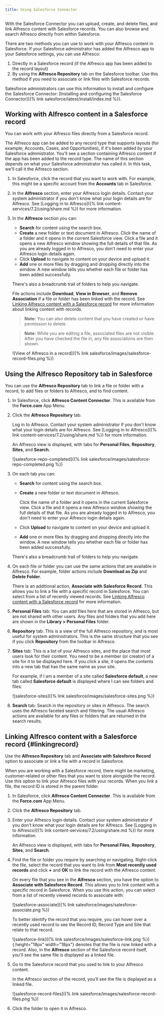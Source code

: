 ```yaml
---
title: Using Salesforce Connector
---
```


With the Salesforce Connector you can upload, create, and delete files, and link Alfresco content with Salesforce records. You can also browse and search Alfresco directly from within Salesforce.

There are two methods you can use to work with your Alfresco content in Salesforce. If your Salesforce administrator has added the Alfresco app to your Salesforce settings, you can use Alfresco:

1. Directly in a Salesforce record (if the Alfresco app has been added to the record layout)
2. By using the **Alfresco Repository** tab on the Salesforce toolbar. Use this method if you need to associate or link files with Salesforce records.

Salesforce administrators can use this information to install and configure the Salesforce Connector: [Installing and configuring the Salesforce Connector]({% link salesforce/latest/install/index.md %}).

## Working with Alfresco content in a Salesforce record

You can work with your Alfresco files directly from a Salesforce record.

The Alfresco app can be added to any record type that supports layouts (for example; Accounts, Cases, and Opportunities), if it's been added by your Salesforce administrator. You'll see a section containing Alfresco content if the app has been added to the record type. The name of this section depends on what your Salesforce administrator has called it. In this task, we'll call it the Alfresco section.

1. In Salesforce, click the record that you want to work with. For example, this might be a specific account from the **Accounts** tab in Salesforce.
2. In the **Alfresco** section, enter your Alfresco login details. Contact your system administrator if you don't know what your login details are for Alfresco. See [Logging in to Alfresco]({% link content-services/7.2/using/share.md %}) for more information.
3. In the **Alfresco** section you can:

    * **Search** for content using the search box.
    * **Create** a new folder or text document in Alfresco.
        Click the name of a folder and it opens in the current Salesforce view. Click a file and it opens a new Alfresco window showing the full details of that file. As you are already logged in to Alfresco, you don't need to enter your Alfresco login details again.
    * Click **Upload** to navigate to content on your device and upload it.
    * **Add** one or more files by dragging and dropping directly into the window. A new window tells you whether each file or folder has been added successfully.

    There's also a breadcrumb trail of folders to help you navigate.

    File actions include **Download**, **View in Browser**, and **Remove Association** if a file or folder has been linked with the record. See [Linking Alfresco content with a Salesforce record](#linkingrecord) for more information about linking content with records.

    >**Note:** You can also delete content that you have created or have permission to delete.

    >**Note:** While you are editing a file, associated files are not visible. After you have checked the file in, any file associations are then shown.

    ![View of Alfresco in a record]({% link salesforce/images/salesforce-record-files.png %})

## Using the Alfresco Repository tab in Salesforce

You can use the **Alfresco Repository** tab to link a file or folder with a record, to add files or folders to Alfresco, and to find content.

1. In Salesforce, click **Alfresco Content Connector**. This is available from the **Force.com** App Menu.

2. Click the **Alfresco Repository** tab.

    Log in to Alfresco. Contact your system administrator if you don't know what your login details are for Alfresco. See [Logging in to Alfresco]({% link content-services/7.2/using/share.md %}) for more information.

    An Alfresco view is displayed, with tabs for **Personal Files**, **Repository**, **Sites**, and **Search**.

    ![salesforce-repo-completed]({% link salesforce/images/salesforce-repo-completed.png %})

3. On each tab you can:

    * **Search** for content using the search box.
    * **Create** a new folder or text document in Alfresco.

        Click the name of a folder and it opens in the current Salesforce view. Click a file and it opens a new Alfresco window showing the full details of that file. As you are already logged in to Alfresco, you don't need to enter your Alfresco login details again.

    * Click **Upload** to navigate to content on your device and upload it.
    * **Add** one or more files by dragging and dropping directly into the window. A new window tells you whether each file or folder has been added successfully.

    There's also a breadcrumb trail of folders to help you navigate.

4. On each file or folder you can use the same actions that are available in Alfresco. For example, folder actions include **Download as Zip** and **Delete Folder**.

    There is an additional action, **Associate with Salesforce Record**. This allows you to link a file with a specific record in Salesforce. You can select from a list of recently viewed records. See [Linking Alfresco content with a Salesforce record](#linkingrecord) for more information.

5. **Personal Files** tab: You can add files here that are stored in Alfresco, but are not shared with other users. Any files and folders that you add here are shown in the **Library > Personal Files** folder.

6. **Repository** tab: This is a view of the full Alfresco repository, and is most useful for system administrators. This is the same structure that you see if you click **Repository** from the toolbar in Alfresco.

7. **Sites** tab: This is a list of your Alfresco sites, and the place that most users look for their content. You need to be a member (or creator) of a site for it to be displayed here. If you click a site, it opens the contents into a new tab that has the same name as your site.

    For example, if I am a member of a site called **Salesforce default**, a new tab called **Salesforce default** is displayed where I can see folders and files:

    ![salesforce-sites]({% link salesforce/images/salesforce-sites.png %})

8. **Search** tab: Search in the repository or sites in Alfresco. The search uses the Alfresco faceted search and filtering. The usual Alfresco actions are available for any files or folders that are returned in the search results.

## Linking Alfresco content with a Salesforce record {#linkingrecord}

Use the **Alfresco Repository** tab and **Associate with Salesforce Record** option to associate or link a file with a record in Salesforce.

When you are working with a Salesforce record, there might be marketing, customer-related or other files that you want to store alongside the record. Use this option to link your Alfresco files with your records. When you link a file, the record ID is stored in the parent folder.

1. In Salesforce, click **Alfresco Content Connector**. This is available from the **Force.com** App Menu.

2. Click the **Alfresco Repository** tab.

3. Enter your Alfresco login details. Contact your system administrator if you don't know what your login details are for Alfresco. See [Logging in to Alfresco]({% link content-services/7.2/using/share.md %}) for more information.

    An Alfresco view is displayed, with tabs for **Personal Files**, **Repository**, **Sites**, and **Search**.

4. Find the file or folder you require by searching or navigating. Right-click the file, select the record that you want to link from **Most recently used records** and click **+** and **OK** to link the record with the Alfresco content.

    On every file that you see in the **Alfresco** section, you have the option to **Associate with Salesforce Record**. This allows you to link content with a specific record in Salesforce. When you use this action, you can select from a list of recently viewed records to associate with:

    ![salesforce-associate]({% link salesforce/images/salesforce-associate.png %})

    To better identify the record that you require, you can hover over a recently used record to see the Record ID, Record Type and Site that relate to that record.

    ![salesforce-link]({% link salesforce/images/salesforce-link.png %}){:height="18px" width="18px"} denotes that the file is now linked with a record. Also, in the **Alfresco** section of the Salesforce record itself, you'll see the same file is displayed as a linked file.

5. Go to the Salesforce record that you used to link to your Alfresco content.

    In the Alfresco section of the record, you'll see the file is displayed as a linked file.

    ![salesforce-record-files]({% link salesforce/images/salesforce-record-files.png %})

6. Click the folder to open it in Alfresco.
